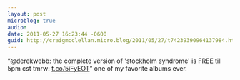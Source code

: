 ```yaml
---
layout: post
microblog: true
audio: 
date: 2011-05-27 16:23:44 -0600
guid: http://craigmcclellan.micro.blog/2011/05/27/t74239390964137984.html
---
```

“@derekwebb: the complete version of 'stockholm syndrome' is FREE till 5pm cst tmrw: [t.co/5iFyEOT](http://t.co/5iFyEOT)” one of my favorite albums ever.
